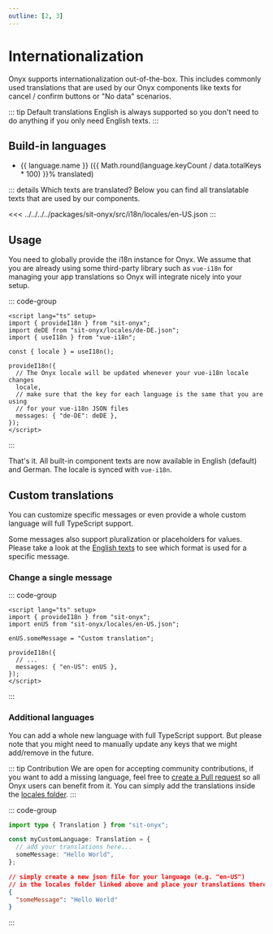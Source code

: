 ```yaml
---
outline: [2, 3]
---
```


<script lang="ts" setup>
import { data } from './languages.data';
</script>

# Internationalization

Onyx supports internationalization out-of-the-box. This includes commonly used translations
that are used by our Onyx components like texts for cancel / confirm buttons or "No data" scenarios.

::: tip Default translations
English is always supported so you don't need to do anything if you only need English texts.
:::

## Build-in languages

<ul>
  <li v-for="language in data.languages" :key="language">
    {{ language.name }} ({{ Math.round(language.keyCount / data.totalKeys * 100) }}% translated)
  </li>
</ul>

::: details Which texts are translated?
Below you can find all translatable texts that are used by our components.

<<< ../../../../packages/sit-onyx/src/i18n/locales/en-US.json
:::

## Usage

You need to globally provide the i18n instance for Onyx. We assume that you are already using some third-party library such as `vue-i18n`
for managing your app translations so Onyx will integrate nicely into your setup.

::: code-group

```vue [App.vue]
<script lang="ts" setup>
import { provideI18n } from "sit-onyx";
import deDE from "sit-onyx/locales/de-DE.json";
import { useI18n } from "vue-i18n";

const { locale } = useI18n();

provideI18n({
  // The Onyx locale will be updated whenever your vue-i18n locale changes
  locale,
  // make sure that the key for each language is the same that you are using
  // for your vue-i18n JSON files
  messages: { "de-DE": deDE },
});
</script>
```

:::

That's it. All built-in component texts are now available in English (default) and German. The locale is synced with `vue-i18n`.

## Custom translations

You can customize specific messages or even provide a whole custom language will full TypeScript support.

Some messages also support pluralization or placeholders for values. Please take a look at the [English texts](#build-in-languages) to see which format is used for a specific message.

### Change a single message

::: code-group

```vue [App.vue]
<script lang="ts" setup>
import { provideI18n } from "sit-onyx";
import enUS from "sit-onyx/locales/en-US.json";

enUS.someMessage = "Custom translation";

provideI18n({
  // ...
  messages: { "en-US": enUS },
});
</script>
```

:::

### Additional languages

You can add a whole new language with full TypeScript support. But please note that you might need to manually update any keys that we might add/remove in the future.

::: tip Contribution
We are open for accepting community contributions, if you want to add a missing language, feel free to [create a Pull request](https://github.com/SchwarzIT/onyx/pulls) so all Onyx users can benefit from it.
You can simply add the translations inside the [locales folder](https://github.com/SchwarzIT/onyx/tree/main/packages/sit-onyx/src/i18n/locales).
:::

::: code-group

```ts [Only for your project]
import type { Translation } from "sit-onyx";

const myCustomLanguage: Translation = {
  // add your translations here...
  someMessage: "Hello World",
};
```

```json [When contributing to Onyx]
// simply create a new json file for your language (e.g. "en-US")
// in the locales folder linked above and place your translations there
{
  "someMessage": "Hello World"
}
```

:::
